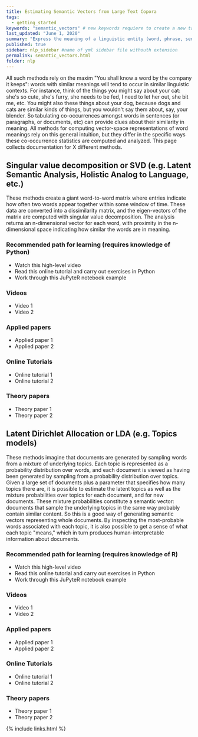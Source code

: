 ```yaml
---
title: Estimating Semantic Vectors from Large Text Copora
tags:
  - getting_started
keywords: "semantic_vectors" # new keywords requiere to create a new tag file
last_updated: "June 1, 2020"
summary: "Express the meaning of a linguistic entity (word, phrase, sentence, paragraph, or document) as a vector in a multi-dimensional space, such that the similarity between entities expresses their similarity in meaning"
published: true
sidebar: nlp_sidebar #name of yml sidebar file withouth extension
permalink: semantic_vectors.html
folder: nlp
---
```


All such methods rely on the maxim "You shall know a word by the company it keeps": words with similar meanings will tend to occur in similar linguistic contexts. For instance, think of the things you might say about your cat: she's so cute, she's furry, she needs to be fed, I need to let her out, she bit me, etc. You might also these things about your dog, because dogs and cats are similar kinds of things, but you wouldn't say them about, say, your blender. So tabulating co-occurrences amongst words in sentences (or paragraphs, or documents, etc) can provide clues about their similarity in meaning. All methods for computing vector-space representations of word meanings rely on this general intuition, but they differ in the specific ways these co-occurrence statistics are computed and analyzed. This page collects documentation for X different methods.

## Singular value decomposition or SVD (e.g. Latent Semantic Analysis, Holistic Analog to Language, etc.)

These methods create a giant word-to-word matrix where entries indicate how often two words appear together within some window of time. These data are converted into a dissimilarity matrix, and the eigen-vectors of the matrix are computed with singular value decomposition. The analysis returns an n-dimensional vector for each word, with proximity in the n-dimensional space indicating how similar the words are in meaning.

### Recommended path for learning (requires knowledge of Python)

* Watch this high-level video
* Read this online tutorial and carry out exercises in Python
* Work  through this JuPyteR notebook example

### Videos

* Video 1
* Video 2

### Applied papers

* Applied paper 1
* Applied paper 2

### Online Tutorials

* Online tutorial 1
* Online tutorial 2

### Theory papers

* Theory paper 1
* Theory paper 2

## Latent Dirichlet Allocation or LDA (e.g. Topics models)

These methods imagine that documents are generated by sampling words from a mixture of underlying topics. Each topic is represented as a probability distribution over words, and each document is viewed as having been generated by sampling from a probability distribution over topics. Given a large set of documents plus a parameter that specifies how many topics there are, it is possible to estimate the latent topics as well as the mixture probabilities over topics for each document, and for new documents. These mixture probabilities constitute a semantic vector: documents that sample the underlying topics in the same way probably contain similar content. So this is a good way of generating semantic vectors representing whole documents. By inspecting the most-probable words associated with each topic, it is also possible to get a sense of what each topic "means," which in turn produces human-interpretable information about documents.

### Recommended path for learning (requires knowledge of R)

* Watch this high-level video
* Read this online tutorial and carry out exercises in Python
* Work  through this JuPyteR notebook example

### Videos

* Video 1
* Video 2

### Applied papers

* Applied paper 1
* Applied paper 2

### Online Tutorials

* Online tutorial 1
* Online tutorial 2

### Theory papers

* Theory paper 1
* Theory paper 2

{% include links.html %}
